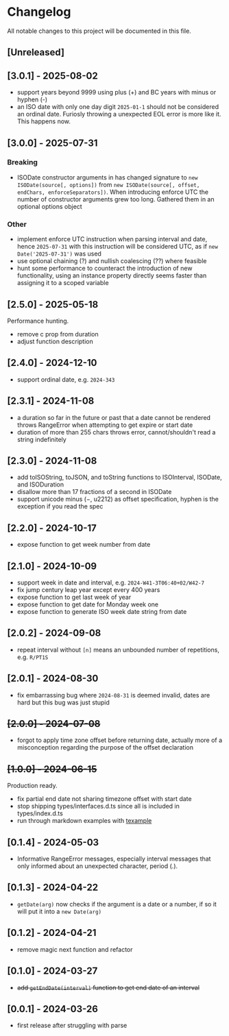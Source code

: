 # Changelog

All notable changes to this project will be documented in this file.

## [Unreleased]

## [3.0.1] - 2025-08-02

- support years beyond 9999 using plus (+) and BC years with minus or hyphen (-)
- an ISO date with only one day digit `2025-01-1` should not be considered an ordinal date. Furiosly throwing a unexpected EOL error is more like it. This happens now.

## [3.0.0] - 2025-07-31

### Breaking

- ISODate constructor arguments in has changed signature to `new ISODate(source[, options])` from `new ISODate(source[, offset, endChars, enforceSeparators])`. When introducing enforce UTC the number of constructor arguments grew too long. Gathered them in an optional options object

### Other

- implement enforce UTC instruction when parsing interval and date, hence `2025-07-31` with this instruction will be considered UTC, as if `new Date('2025-07-31')` was used
- use optional chaining (?) and nullish coalescing (??) where feasible
- hunt some performance to counteract the introduction of new functionality, using an instance property directly seems faster than assigning it to a scoped variable

## [2.5.0] - 2025-05-18

Performance hunting.

- remove c prop from duration
- adjust function description

## [2.4.0] - 2024-12-10

- support ordinal date, e.g. `2024-343`

## [2.3.1] - 2024-11-08

- a duration so far in the future or past that a date cannot be rendered throws RangeError when attempting to get expire or start date
- duration of more than 255 chars throws error, cannot/shouldn't read a string indefinitely

## [2.3.0] - 2024-11-08

- add toISOString, toJSON, and toString functions to ISOInterval, ISODate, and ISODuration
- disallow more than 17 fractions of a second in ISODate
- support unicode minus (−, u2212) as offset specification, hyphen is the exception if you read the spec

## [2.2.0] - 2024-10-17

- expose function to get week number from date

## [2.1.0] - 2024-10-09

- support week in date and interval, e.g. `2024-W41-3T06:40+02/W42-7`
- fix jump century leap year except every 400 years
- expose function to get last week of year
- expose function to get date for Monday week one
- expose function to generate ISO week date string from date

## [2.0.2] - 2024-09-08

- repeat interval without `[n]` means an unbounded number of repetitions, e.g. `R/PT1S`

## [2.0.1] - 2024-08-30

- fix embarrassing bug where `2024-08-31` is deemed invalid, dates are hard but this bug was just stupid

## ~~[2.0.0] - 2024-07-08~~

- forgot to apply time zone offset before returning date, actually more of a misconception regarding the purpose of the offset declaration

## ~~[1.0.0] - 2024-06-15~~

Production ready.

- fix partial end date not sharing timezone offset with start date
- stop shipping types/interfaces.d.ts since all is included in types/index.d.ts
- run through markdown examples with [texample](https://www.npmjs.com/package/texample)

## [0.1.4] - 2024-05-03

- Informative RangeError messages, especially interval messages that only informed about an unexpected character, period (.).

## [0.1.3] - 2024-04-22

- `getDate(arg)` now checks if the argument is a date or a number, if so it will put it into a `new Date(arg)`

## [0.1.2] - 2024-04-21

- remove magic next function and refactor

## [0.1.0] - 2024-03-27

- ~~add `getEndDate(interval)` function to get end date of an interval~~

## [0.0.1] - 2024-03-26

- first release after struggling with parse
